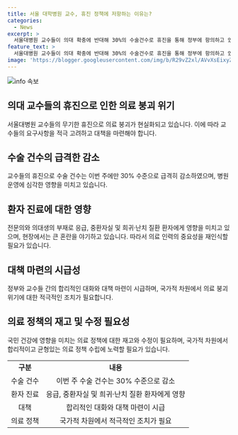 ```yaml
---
title: 서울 대학병원 교수, 휴진 정책에 저항하는 이유는?
categories:
  - News
excerpt: >
  서울대병원 교수들이 의대 확충에 반대해 30%의 수술건수로 휴진을 통해 정부에 항의하고 있다. 교수들은 의료 정책 결정 과정에 적극 참여하고, 환자들을 보호하겠다고 밝혀 투쟁하고 있으며, 전면 휴진이 이뤄지지 않으면 교수들이 단순히 항복할 수밖에 없다고 언급했다. 또한, 교수들은 정부와 대학병원장에게 책임 있는 리더십을 보여 달라고 촉구하고 있다. 이에 따라 환자의 안전과 의료 붕괴에 대한 우려가 급속히 확산되고 있다.
feature_text: >
  서울대병원 교수들이 의대 확충에 반대해 30%의 수술건수로 휴진을 통해 정부에 항의하고 있다. 교수들은 의료 정책 결정 과정에 적극 참여하고, 환자들을 보호하겠다고 밝혀 투쟁하고 있으며, 전면 휴진이 이뤄지지 않으면 교수들이 단순히 항복할 수밖에 없다고 언급했다. 또한, 교수들은 정부와 대학병원장에게 책임 있는 리더십을 보여 달라고 촉구하고 있다. 이에 따라 환자의 안전과 의료 붕괴에 대한 우려가 급속히 확산되고 있다.
image: 'https://blogger.googleusercontent.com/img/b/R29vZ2xl/AVvXsEixyZcFfHzMRdzZMjFBmAUKJYCLCGyLL1o632UiGVXcaFdKo_bkvkuCioo0uUKlGfBVcT3P84aROyZIXSBEx3Aw5nCQ3pTgDom1WDC4m8eifvWiAmWEEVb4x6G_l8C0QH225ldMjyaFvpxGEBGNO37VmDTDMHGhJPq73UglMfDca1-0aw/s1600/blogspot.png'
---
```


<p><img src="https://blogger.googleusercontent.com/img/b/R29vZ2xl/AVvXsEixyZcFfHzMRdzZMjFBmAUKJYCLCGyLL1o632UiGVXcaFdKo_bkvkuCioo0uUKlGfBVcT3P84aROyZIXSBEx3Aw5nCQ3pTgDom1WDC4m8eifvWiAmWEEVb4x6G_l8C0QH225ldMjyaFvpxGEBGNO37VmDTDMHGhJPq73UglMfDca1-0aw/s1600/blogspot.png" alt="info 속보" /></p>

<h2 data-ke-size="size26">의대 교수들의 휴진으로 인한 의료 붕괴 위기</h2>

<p data-ke-size="size16">서울대병원 교수들의 무기한 휴진으로 의료 붕괴가 현실화되고 있습니다. 이에 따라 교수들의 요구사항을 적극 고려하고 대책을 마련해야 합니다.</p>

<h2 data-ke-size="size26">수술 건수의 급격한 감소</h2>

<p data-ke-size="size16">교수들의 휴진으로 수술 건수는 이번 주에만 30% 수준으로 급격히 감소하였으며, 병원 운영에 심각한 영향을 미치고 있습니다.</p>

<h2 data-ke-size="size26">환자 진료에 대한 영향</h2>

<p data-ke-size="size16">전문의와 의대생의 부재로 응급, 중환자실 및 희귀·난치 질환 환자에게 영향을 미치고 있으며, 현장에서는 큰 혼란을 야기하고 있습니다. 따라서 의료 인력의 중요성을 재인식할 필요가 있습니다.</p>

<h2 data-ke-size="size26">대책 마련의 시급성</h2>

<p data-ke-size="size16">정부와 교수들 간의 합리적인 대화와 대책 마련이 시급하며, 국가적 차원에서 의료 붕괴 위기에 대한 적극적인 조치가 필요합니다.</p>

<h2 data-ke-size="size26">의료 정책의 재고 및 수정 필요성</h2>

<p data-ke-size="size16">국민 건강에 영향을 미치는 의료 정책에 대한 재고와 수정이 필요하며, 국가적 차원에서 합리적이고 균형있는 의료 정책 수립에 노력할 필요가 있습니다.</p>

<table>
    <tbody>
        <tr>
            <td style="text-align: center; height: 17px;"><b>구분</b></td>
            <td style="text-align: center; height: 17px;"><b>내용</b></td>
        </tr>
        <tr>
            <td style="text-align: center; height: 17px;">수술 건수</td>
            <td style="text-align: center; height: 17px;">이번 주 수술 건수는 30% 수준으로 감소</td>
        </tr>
        <tr>
            <td style="text-align: center; height: 17px;">환자 진료</td>
            <td style="text-align: center; height: 17px;">응급, 중환자실 및 희귀·난치 질환 환자에게 영향</td>
        </tr>
        <tr>
            <td style="text-align: center; height: 17px;">대책</td>
            <td style="text-align: center; height: 17px;">합리적인 대화와 대책 마련이 시급</td>
        </tr>
        <tr>
            <td style="text-align: center; height: 17px;">의료 정책</td>
            <td style="text-align: center; height: 17px;">국가적 차원에서 적극적인 조치가 필요</td>
        </tr>
    </tbody>
</table>

